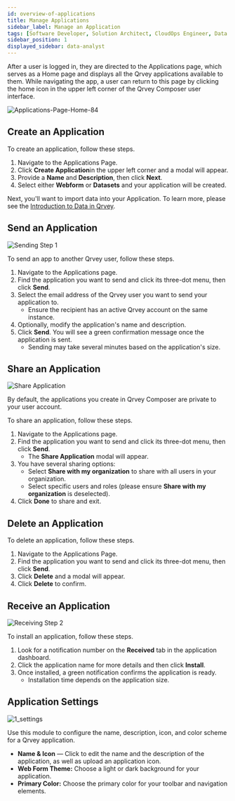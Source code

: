 ```yaml
---
id: overview-of-applications
title: Manage Applications
sidebar_label: Manage an Application
tags: [Software Developer, Solution Architect, CloudOps Engineer, Data Analyst, All Personas]
sidebar_position: 1
displayed_sidebar: data-analyst
---
```


<div style={{textAlign: "justify"}}>

<!--
A Qrvey application is a self-contained analytics project that can be used directly, shared, distributed, or embedded into other software platforms. Qrvey applications connect to one or more datasets, and they typically include any number of analytics components, such as charts, reports, dashboards, and automated workflows. Qrvey applications can be created in Qrvey Composer or programmatically via API.

Each Qrvey Composer offers the following features:
* **Web Forms**. Collect data from external users by creating web forms, surveys, and quizzes.
* **Data Connections**. Create a connection to a wide range of cloud-based and on-premise data stores, document databases, columnar databases, REST APIs, JSON and CSV data files, and more. 
* **Analytics**. Analyze data using pre-built visualizations or create custom charts and metrics.
* **Dashboard Builder**. Create highly interactive dashboards and mashups of visualizations across multiple datasets. A dashboard can include any combination of forms, charts, metrics, and analytics, as well as standard web components like text, images, headers and footers. Additional features include navigation and user authentication.
* **Automation**. Create automated workflows to perform virtually any task supported in the Qrvey platform. 
-->

After a user is logged in, they are directed to the Applications page, which serves as a Home page and displays all the Qrvey applications available to them. While navigating the app, a user can return to this page by clicking the home icon in the upper left corner of the Qrvey Composer user interface.

![Applications-Page-Home-84](https://s3.amazonaws.com/cdn.qrvey.com/documentation_assets/partner-portal/qrvey-composer/intro-ui/application-page-04042024.webp)

## Create an Application

To create an application, follow these steps.
1. Navigate to the Applications Page.
2. Click **Create Application**in the upper left corner and a modal will appear. 
3. Provide a **Name** and **Description**, then click **Next**.
4. Select either **Webform** or **Datasets** and your application will be created.

Next, you'll want to import data into your Application. To learn more, please see the [Introduction to Data in Qrvey](./05-Working%20with%20Data/introduction-to-data-in-qrvey.md).

## Send an Application

![Sending Step 1](https://s3.amazonaws.com/cdn.qrvey.com/documentation_assets/ui-docs/others/3.4.8_sending/1_sending.png#thumbnail-80)

To send an app to another Qrvey user, follow these steps.
1. Navigate to the Applications page.
2. Find the application you want to send and click its three-dot menu, then click **Send**.
3. Select the email address of the Qrvey user you want to send your application to.
   - Ensure the recipient has an active Qrvey account on the same instance.
4. Optionally, modify the application's name and description.
5. Click **Send**. You will see a green confirmation message once the application is sent.
   - Sending may take several minutes based on the application's size.

## Share an Application

![Share Application](https://s3.amazonaws.com/cdn.qrvey.com/documentation_assets/partner-portal/bulk_uploads/version_84/Share-Application-84.png)

By default, the applications you create in Qrvey Composer are private to your user account.

To share an application, follow these steps.
1. Navigate to the Applications page.
2. Find the application you want to send and click its three-dot menu, then click **Send**.
   - The **Share Application** modal will appear.
3. You have several sharing options:
   - Select **Share with my organization** to share with all users in your organization.
   - Select specific users and roles (please ensure **Share with my organization** is deselected).
5. Click **Done** to share and exit.

## Delete an Application

To delete an application, follow these steps.
1. Navigate to the Applications Page.
2. Find the application you want to send and click its three-dot menu, then click **Send**.
3. Click **Delete** and a modal will appear.
4. Click **Delete** to confirm.

## Receive an Application

![Receiving Step 2](https://s3.amazonaws.com/cdn.qrvey.com/documentation_assets/ui-docs/others/3.4.8_sending/5_sending.png#thumbnail-60)

To install an application, follow these steps.
1. Look for a notification number on the **Received** tab in the application dashboard.
2. Click the application name for more details and then click **Install**.
3. Once installed, a green notification confirms the application is ready.
   - Installation time depends on the application size.

## Application Settings

![1_settings](https://s3.amazonaws.com/cdn.qrvey.com/documentation_assets/ui-docs/others/3.4.7_settings/1_settings.png#thumbnail)

Use this module to configure the name, description, icon, and color scheme for a Qrvey application.

- **Name & Icon** — Click to edit the name and the description of the application, as well as upload an application icon. 
- **Web Form Theme:** Choose a light or dark background for your application.
- **Primary Color:** Choose the primary color for your toolbar and navigation elements.

</div>